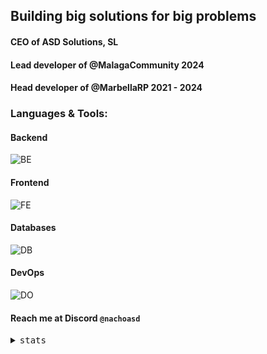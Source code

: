 ## Building big solutions for big problems
#### CEO of ASD Solutions, SL
#### Lead developer of @MalagaCommunity 2024
#### Head developer of @MarbellaRP 2021 - 2024

### Languages & Tools:
#### Backend
![BE](https://skillicons.dev/icons?i=go,lua,nodejs,cpp,python)
#### Frontend
![FE](https://skillicons.dev/icons?i=nextjs,tailwind,js,react,webpack)
#### Databases
![DB](https://skillicons.dev/icons?i=redis,mysql,mongodb)
#### DevOps
![DO](https://skillicons.dev/icons?i=docker,github,linux)

#### Reach me at Discord `@nachoasd`

<details>
    <summary>
      <samp>stats</samp>
    </summary>
    <img src="https://wakatime.com/share/@NachoASD/63e7fdcb-a0d0-48d9-94c9-3971a19b9a6f.svg"></img>
</details>
